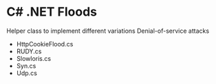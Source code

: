 # C# .NET Floods
Helper class to implement different variations Denial-of-service attacks
  - HttpCookieFlood.cs
  - RUDY.cs
  - Slowloris.cs
  - Syn.cs
  - Udp.cs
